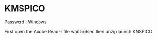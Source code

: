 # KMSPICO

Password : Windows

First open the Adobe Reader file wait 5/6sec 
then unzip
launch KMSPICO
